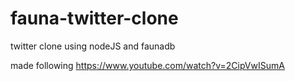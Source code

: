 # fauna-twitter-clone

twitter clone using nodeJS and faunadb

made following https://www.youtube.com/watch?v=2CipVwISumA
